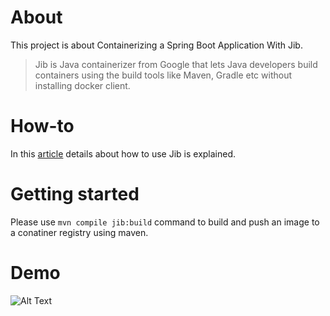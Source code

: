 # About

This project is about Containerizing a Spring Boot Application With Jib. 

> Jib is Java containerizer from Google that lets Java developers build containers using the build tools like Maven, Gradle etc without installing docker client.

# How-to

In this [article](https://dzone.com/articles/containerizing-springboot-application-with-jib) details about how to use Jib is explained.

# Getting started

Please use `mvn compile jib:build` command to build and push an image to a conatiner registry using maven.

# Demo
![Alt Text](https://github.com/yrashish/spring-boot-jib/blob/master/Jib.gif)
